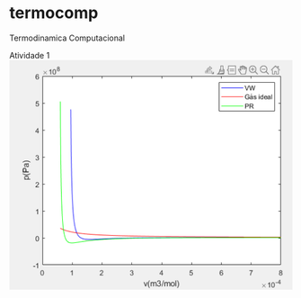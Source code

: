 # termocomp
Termodinamica Computacional

Atividade 1
![Alt text](Atividade%201/Figure1.png?raw=true "Title")
